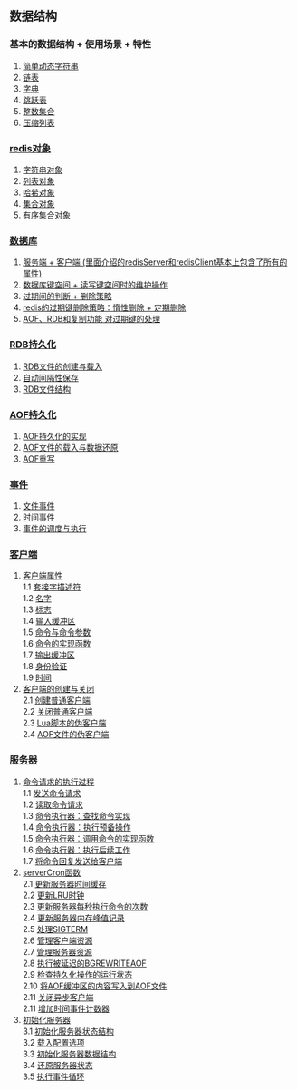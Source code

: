 ## 数据结构

### 基本的数据结构 + 使用场景 + 特性
1. [简单动态字符串](doc/简单动态字符串.md)
2. [链表](doc/链表.md)
3. [字典](doc/字典.md)
4. [跳跃表](doc/跳跃表.md)
5. [整数集合](doc/整数集合.md)
6. [压缩列表](doc/压缩列表.md)

### [redis对象](doc/Redis对象.md)
1. [字符串对象](doc/Redis对象.md#string)
2. [列表对象](doc/Redis对象.md#list)
3. [哈希对象](doc/Redis对象.md#hash)
4. [集合对象](doc/Redis对象.md#set)
5. [有序集合对象](doc/Redis对象.md#zset)

### [数据库](doc/数据库.md)
1. [服务端 + 客户端 (里面介绍的redisServer和redisClient基本上包含了所有的属性)](doc/数据库.md#服务器+客户端)
2. [数据库键空间 + 读写键空间时的维护操作](doc/数据库.md#数据库键空间)
3. [过期间的判断 + 删除策略](doc/数据库.md#过期键)
4. [redis的过期键删除策略：惰性删除 + 定期删除](doc/数据库.md#redis的过期键删除策略)
5. [AOF、RDB和复制功能 对过期键的处理](doc/数据库.md#AOF、RDB和复制功能对过期键的处理)

### [RDB持久化](doc/RDB持久化.md)
1. [RDB文件的创建与载入](doc/RDB持久化.md#RDB文件的创建与载入)
2. [自动间隔性保存](doc/RDB持久化.md#自动间隔性保存)
3. [RDB文件结构](doc/RDB持久化.md#RDB文件结构)

### [AOF持久化](doc/AOF持久化.md)
1. [AOF持久化的实现](doc/AOF持久化.md#AOF持久化的实现)
2. [AOF文件的载入与数据还原](doc/AOF持久化.md#AOF文件的载入与数据还原)
3. [AOF重写](doc/AOF持久化.md#AOF重写)

### [事件](doc/事件.md)
1. [文件事件](doc/事件.md#文件事件)
2. [时间事件](doc/事件.md#时间事件)
3. [事件的调度与执行](doc/事件.md#事件的调度与执行)

### [客户端](doc/客户端.md)
1. [客户端属性](doc/客户端.md#客户端属性)  
    1.1 [套接字描述符](doc/客户端.md#套接字描述符)  
    1.2 [名字](doc/客户端.md#名字)  
    1.3 [标志](doc/客户端.md#标志)  
    1.4 [输入缓冲区](doc/客户端.md#输入缓冲区)  
    1.5 [命令与命令参数](doc/客户端.md#命令与命令参数)  
    1.6 [命令的实现函数](doc/客户端.md#命令的实现函数)  
    1.7 [输出缓冲区](doc/客户端.md#输出缓冲区)  
    1.8 [身份验证](doc/客户端.md#身份验证)  
    1.9 [时间](doc/客户端.md#时间)  
2. [客户端的创建与关闭](doc/客户端.md#客户端的创建与关闭)  
    2.1 [创建普通客户端](doc/客户端.md#创建普通客户端)  
    2.2 [关闭普通客户端](doc/客户端.md#关闭普通客户端)  
    2.3 [Lua脚本的伪客户端](doc/客户端.md#Lua脚本的伪客户端)   
    2.4 [AOF文件的伪客户端](doc/客户端.md#AOF文件的伪客户端)   

### [服务器](doc/服务器.md)
1. [命令请求的执行过程](doc/服务器.md#命令请求的执行过程)  
    1.1 [发送命令请求](doc/服务器.md#发送命令请求)  
    1.2 [读取命令请求](doc/服务器.md#读取命令请求)  
    1.3 [命令执行器：查找命令实现](doc/服务器.md#命令执行器：查找命令实现)  
    1.4 [命令执行器：执行预备操作](doc/服务器.md#命令执行器：执行预备操作)  
    1.5 [命令执行器：调用命令的实现函数](doc/服务器.md#调用命令的实现函数)  
    1.6 [命令执行器：执行后续工作](doc/服务器.md#执行后续工作)  
    1.7 [将命令回复发送给客户端](doc/服务器.md#将命令回复发送给客户端)  
2. [serverCron函数](doc/服务器.md#serverCron函数)  
    2.1 [更新服务器时间缓存](doc/服务器.md#更新服务器时间缓存)  
    2.2 [更新LRU时钟](doc/服务器.md#更新LRU时钟)  
    2.3 [更新服务器每秒执行命令的次数](doc/服务器.md#更新服务器每秒执行命令的次数)  
    2.4 [更新服务器内存峰值记录](doc/服务器.md#更新服务器内存峰值记录)  
    2.5 [处理SIGTERM](doc/服务器.md#处理SIGTERM)  
    2.6 [管理客户端资源](doc/服务器.md#管理客户端资源)  
    2.7 [管理服务器资源](doc/服务器.md#管理服务器资源)  
    2.8 [执行被延迟的BGREWRITEAOF](doc/服务器.md#执行被延迟的BGREWRITEAOF)  
    2.9 [检查持久化操作的运行状态](doc/服务器.md#检查持久化操作的运行状态)  
    2.10 [将AOF缓冲区的内容写入到AOF文件](doc/服务器.md#将AOF缓冲区的内容写入到AOF文件)  
    2.11 [关闭异步客户端](doc/服务器.md#关闭异步客户端)  
    2.11 [增加时间事件计数器](doc/服务器.md#增加时间事件计数器)  
3. [初始化服务器](doc/服务器.md#初始化服务器)  
    3.1 [初始化服务器状态结构](doc/服务器.md#初始化服务器状态结构)   
    3.2 [载入配置选项](doc/服务器.md#载入配置选项)   
    3.3 [初始化服务器数据结构](doc/服务器.md#初始化服务器数据结构)   
    3.4 [还原服务器状态](doc/服务器.md#还原服务器状态)   
    3.5 [执行事件循环](doc/服务器.md#执行事件循环)   


